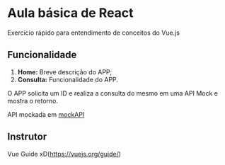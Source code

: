 # Aula básica de React

Exercício rápido para entendimento de conceitos do Vue.js

## Funcionalidade

1. **Home:** Breve descrição do APP;
2. **Consulta:** Funcionalidade do APP.

O APP solicita um ID e realiza a consulta do mesmo em uma API Mock e mostra o retorno.

API mockada em [mockAPI](https://www.mockapi.io/)

## Instrutor
Vue Guide xD(https://vuejs.org/guide/)
